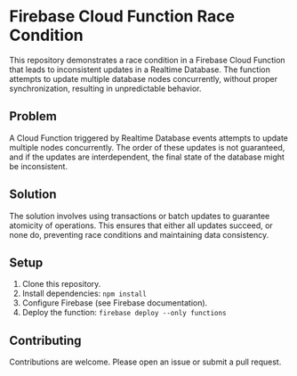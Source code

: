 # Firebase Cloud Function Race Condition

This repository demonstrates a race condition in a Firebase Cloud Function that leads to inconsistent updates in a Realtime Database.  The function attempts to update multiple database nodes concurrently, without proper synchronization, resulting in unpredictable behavior.

## Problem

A Cloud Function triggered by Realtime Database events attempts to update multiple nodes concurrently. The order of these updates is not guaranteed, and if the updates are interdependent, the final state of the database might be inconsistent.

## Solution

The solution involves using transactions or batch updates to guarantee atomicity of operations. This ensures that either all updates succeed, or none do, preventing race conditions and maintaining data consistency.

## Setup

1. Clone this repository.
2. Install dependencies: `npm install`
3. Configure Firebase (see Firebase documentation).
4. Deploy the function: `firebase deploy --only functions`

## Contributing

Contributions are welcome. Please open an issue or submit a pull request.